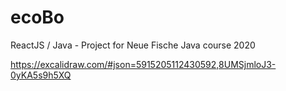 # ecoBo
ReactJS / Java - Project for Neue Fische Java course 2020

https://excalidraw.com/#json=5915205112430592,8UMSjmloJ3-0yKA5s9h5XQ
